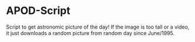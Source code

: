 # APOD-Script
Script to get astronomic picture of the day! If the image is too tall or a video, it just downloads a random picture from random day since June/1995.
